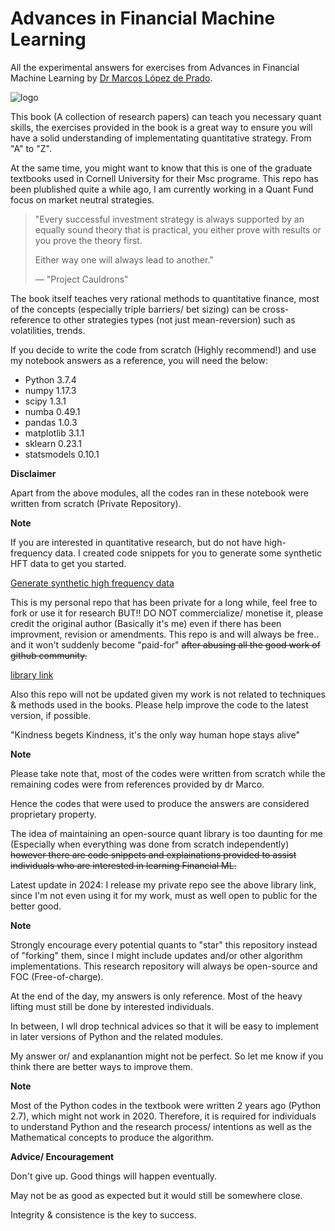 # Advances in Financial Machine Learning

All the experimental answers for exercises from Advances in Financial Machine Learning by [Dr Marcos López de Prado](https://twitter.com/lopezdeprado?ref_src=twsrc%5Egoogle%7Ctwcamp%5Eserp%7Ctwgr%5Eauthor).

![logo](https://media.wiley.com/product_data/coverImage300/89/11194820/1119482089.jpg)

This book (A collection of research papers) can teach you necessary quant skills, the exercises provided in the book is a great way to ensure you will have a solid understanding of implementating quantitative strategy. From "A" to "Z".

At the same time, you might want to know that this is one of the graduate textbooks used in Cornell University for their Msc programe. This repo has been plublished quite a while ago, I am currently working in a Quant Fund focus on market neutral strategies.

> "Every successful investment strategy is always supported by an equally sound theory that is practical,
> you either prove with results or you prove the theory first.
>
> Either way one will always lead to another."
>
> &mdash; "Project Cauldrons"

The book itself teaches very rational methods to quantitative finance, most of the concepts (especially triple barriers/ bet sizing) can be cross-reference to other strategies types (not just mean-reversion) such as volatilities, trends.

If you decide to write the code from scratch (Highly recommend!) and use my notebook answers as a reference, you will need the below:

* Python 3.7.4
* numpy 1.17.3
* scipy 1.3.1
* numba 0.49.1
* pandas 1.0.3
* matplotlib 3.1.1
* sklearn 0.23.1
* statsmodels 0.10.1

**Disclaimer**

Apart from the above modules, all the codes ran in these notebook were written from scratch (Private Repository).

**Note**

If you are interested in quantitative research, but do not have high-frequency data. I created code snippets for you to generate some synthetic HFT data to get you started.

[Generate synthetic high frequency data](https://gist.github.com/boyboi86/5e00faf48f60abfdbe838fbdee269471)

This is my personal repo that has been private for a long while, feel free to fork or use it for research BUT!! DO NOT commercialize/ monetise it, please credit the original author (Basically it's me) even if there has been improvment, revision or amendments. This repo is and will always be free.. and it won't suddenly become "paid-for" ~~after abusing all the good work of github community.~~

[library link](https://github.com/boyboi86/cqrlib.git)

Also this repo will not be updated given my work is not related to techniques & methods used in the books. Please help improve the code to the latest version, if possible.

"Kindness begets Kindness, it's the only way human hope stays alive"

**Note**

Please take note that, most of the codes were written from scratch while the remaining codes were from references provided by dr Marco. 

Hence the codes that were used to produce the answers are considered proprietary property.

The idea of maintaining an open-source quant library is too daunting for me (Especially when everything was done from scratch independently) ~~however there are code snippets and explainations provided to assist individuals who are interested in learning Financial ML.~~

Latest update in 2024: I release my private repo see the above library link, since I'm not even using it for my work, must as well open to public for the better good.

**Note**

Strongly encourage every potential quants to "star" this repository instead of "forking" them, since I might include updates and/or other algorithm implementations. This research repository will always be open-source and FOC (Free-of-charge).

At the end of the day, my answers is only reference. Most of the heavy lifting must still be done by interested individuals.

In between, I wll drop technical advices so that it will be easy to implement in later versions of Python and the related modules.

My answer or/ and explanantion might not be perfect. So let me know if you think there are better ways to improve them.

**Note**

Most of the Python codes in the textbook were written 2 years ago (Python 2.7), which might not work in 2020. Therefore, it is required for individuals to understand Python and the research process/ intentions as well as the Mathematical concepts to produce the algorithm.

**Advice/ Encouragement**

Don't give up. Good things will happen eventually.

May not be as good as expected but it would still be somewhere close.

Integrity & consistence is the key to success.
